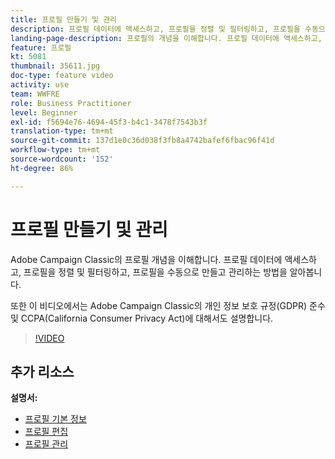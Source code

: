 ```yaml
---
title: 프로필 만들기 및 관리
description: 프로필 데이터에 액세스하고, 프로필을 정렬 및 필터링하고, 프로필을 수동으로 만들고 관리하는 방법을 알아봅니다. 개인정보 보호 규정(GDPR) 및 캘리포니아 소비자 개인정보 보호법(CCPA) 준수에 대해 알아봅니다.
landing-page-description: 프로필의 개념을 이해합니다. 프로필 데이터에 액세스하고, 프로필을 정렬 및 필터링하고, 프로필을 수동으로 만들고 관리하는 방법을 알아봅니다. GDPR 및 CCPA에 대한 자세한 내용을 살펴보십시오.
feature: 프로필
kt: 5081
thumbnail: 35611.jpg
doc-type: feature video
activity: use
team: WWFRE
role: Business Practitioner
level: Beginner
exl-id: f5694e76-4694-45f3-b4c1-3478f7543b3f
translation-type: tm+mt
source-git-commit: 137d1e0c36d038f3fb8a4742bafef6fbac96f41d
workflow-type: tm+mt
source-wordcount: '152'
ht-degree: 86%

---
```


# 프로필 만들기 및 관리

Adobe Campaign Classic의 프로필 개념을 이해합니다. 프로필 데이터에 액세스하고, 프로필을 정렬 및 필터링하고, 프로필을 수동으로 만들고 관리하는 방법을 알아봅니다.

또한 이 비디오에서는 Adobe Campaign Classic의 개인 정보 보호 규정(GDPR) 준수 및 CCPA(California Consumer Privacy Act)에 대해서도 설명합니다.

>[!VIDEO](https://video.tv.adobe.com/v/35611?quality=12)

## 추가 리소스

**설명서:**

* [프로필 기본 정보](https://docs.adobe.com/content/help/ko-KR/campaign-classic/using/getting-started/profile-management/about-profiles.html)
* [프로필 편집](https://docs.adobe.com/content/help/en/campaign-classic/using/getting-started/profile-management/editing-a-profile.html)
* [프로필 관리](https://docs.adobe.com/content/help/en/campaign-classic/using/getting-started/profile-management/adding-profiles.html)
